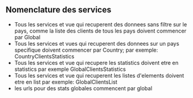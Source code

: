 ## Nomenclature des services
- Tous les services et vue qui recuperent des donnees sans filtre sur le pays, comme la liste des clients de tous les pays doivent commencer par Global
- Tous les services et vues qui recuperent des donnees sur un pays specifique doivent commencer par Country; par exemple: CountryClientsStatistics
- Tous les services et vue qui recupere les statistics doivent etre en statistics par exemple GlobalClientsStatistics
- Tous les services et vue qui recuperent les listes d'elements doivent etre en list par exemple: GlobalClientsList
- les urls pour des stats globales commencent par global

